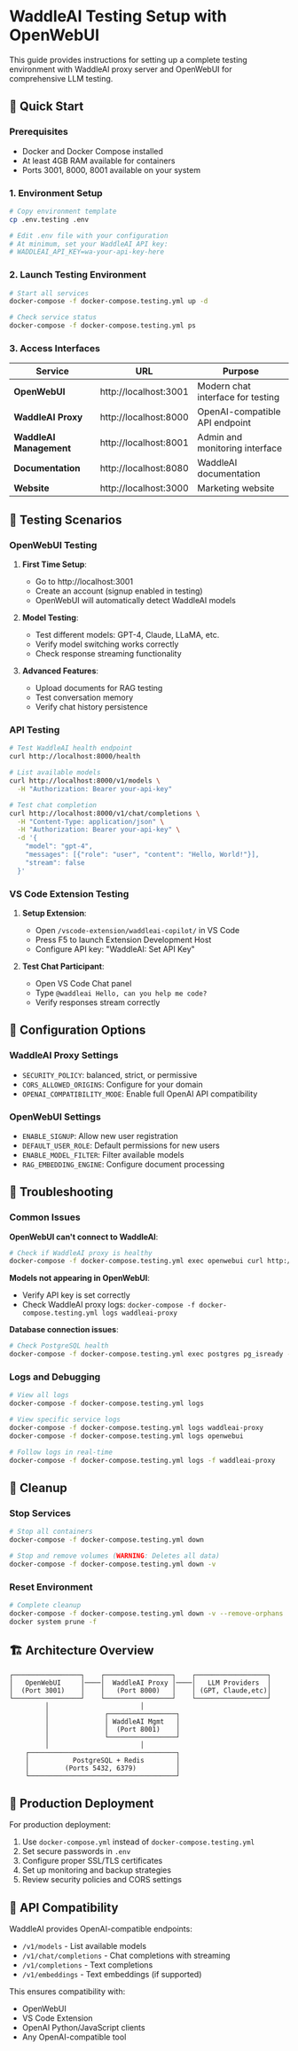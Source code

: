 # WaddleAI Testing Setup with OpenWebUI

This guide provides instructions for setting up a complete testing environment with WaddleAI proxy server and OpenWebUI for comprehensive LLM testing.

## 🚀 Quick Start

### Prerequisites
- Docker and Docker Compose installed
- At least 4GB RAM available for containers
- Ports 3001, 8000, 8001 available on your system

### 1. Environment Setup
```bash
# Copy environment template
cp .env.testing .env

# Edit .env file with your configuration
# At minimum, set your WaddleAI API key:
# WADDLEAI_API_KEY=wa-your-api-key-here
```

### 2. Launch Testing Environment
```bash
# Start all services
docker-compose -f docker-compose.testing.yml up -d

# Check service status
docker-compose -f docker-compose.testing.yml ps
```

### 3. Access Interfaces

| Service | URL | Purpose |
|---------|-----|---------|
| **OpenWebUI** | http://localhost:3001 | Modern chat interface for testing |
| **WaddleAI Proxy** | http://localhost:8000 | OpenAI-compatible API endpoint |
| **WaddleAI Management** | http://localhost:8001 | Admin and monitoring interface |
| **Documentation** | http://localhost:8080 | WaddleAI documentation |
| **Website** | http://localhost:3000 | Marketing website |

## 🧪 Testing Scenarios

### OpenWebUI Testing
1. **First Time Setup**:
   - Go to http://localhost:3001
   - Create an account (signup enabled in testing)
   - OpenWebUI will automatically detect WaddleAI models

2. **Model Testing**:
   - Test different models: GPT-4, Claude, LLaMA, etc.
   - Verify model switching works correctly
   - Check response streaming functionality

3. **Advanced Features**:
   - Upload documents for RAG testing
   - Test conversation memory
   - Verify chat history persistence

### API Testing
```bash
# Test WaddleAI health endpoint
curl http://localhost:8000/health

# List available models
curl http://localhost:8000/v1/models \
  -H "Authorization: Bearer your-api-key"

# Test chat completion
curl http://localhost:8000/v1/chat/completions \
  -H "Content-Type: application/json" \
  -H "Authorization: Bearer your-api-key" \
  -d '{
    "model": "gpt-4",
    "messages": [{"role": "user", "content": "Hello, World!"}],
    "stream": false
  }'
```

### VS Code Extension Testing
1. **Setup Extension**:
   - Open `/vscode-extension/waddleai-copilot/` in VS Code
   - Press F5 to launch Extension Development Host
   - Configure API key: "WaddleAI: Set API Key"

2. **Test Chat Participant**:
   - Open VS Code Chat panel
   - Type `@waddleai Hello, can you help me code?`
   - Verify responses stream correctly

## 🔧 Configuration Options

### WaddleAI Proxy Settings
- `SECURITY_POLICY`: balanced, strict, or permissive
- `CORS_ALLOWED_ORIGINS`: Configure for your domain
- `OPENAI_COMPATIBILITY_MODE`: Enable full OpenAI API compatibility

### OpenWebUI Settings
- `ENABLE_SIGNUP`: Allow new user registration
- `DEFAULT_USER_ROLE`: Default permissions for new users
- `ENABLE_MODEL_FILTER`: Filter available models
- `RAG_EMBEDDING_ENGINE`: Configure document processing

## 🐛 Troubleshooting

### Common Issues

**OpenWebUI can't connect to WaddleAI**:
```bash
# Check if WaddleAI proxy is healthy
docker-compose -f docker-compose.testing.yml exec openwebui curl http://waddleai-proxy:8000/health
```

**Models not appearing in OpenWebUI**:
- Verify API key is set correctly
- Check WaddleAI proxy logs: `docker-compose -f docker-compose.testing.yml logs waddleai-proxy`

**Database connection issues**:
```bash
# Check PostgreSQL health
docker-compose -f docker-compose.testing.yml exec postgres pg_isready -U waddleai
```

### Logs and Debugging
```bash
# View all logs
docker-compose -f docker-compose.testing.yml logs

# View specific service logs
docker-compose -f docker-compose.testing.yml logs waddleai-proxy
docker-compose -f docker-compose.testing.yml logs openwebui

# Follow logs in real-time
docker-compose -f docker-compose.testing.yml logs -f waddleai-proxy
```

## 🧹 Cleanup

### Stop Services
```bash
# Stop all containers
docker-compose -f docker-compose.testing.yml down

# Stop and remove volumes (WARNING: Deletes all data)
docker-compose -f docker-compose.testing.yml down -v
```

### Reset Environment
```bash
# Complete cleanup
docker-compose -f docker-compose.testing.yml down -v --remove-orphans
docker system prune -f
```

## 🏗️ Architecture Overview

```
┌─────────────────┐    ┌─────────────────┐    ┌──────────────────┐
│   OpenWebUI     │────│  WaddleAI Proxy │────│   LLM Providers  │
│  (Port 3001)    │    │   (Port 8000)   │    │ (GPT, Claude,etc)│
└─────────────────┘    └─────────────────┘    └──────────────────┘
         │                       │
         │              ┌─────────────────┐
         │              │ WaddleAI Mgmt   │
         │              │  (Port 8001)    │
         │              └─────────────────┘
         │                       │
    ┌─────────────────────────────────────┐
    │           PostgreSQL + Redis        │
    │         (Ports 5432, 6379)          │
    └─────────────────────────────────────┘
```

## 🚀 Production Deployment

For production deployment:
1. Use `docker-compose.yml` instead of `docker-compose.testing.yml`
2. Set secure passwords in `.env`
3. Configure proper SSL/TLS certificates
4. Set up monitoring and backup strategies
5. Review security policies and CORS settings

## 📝 API Compatibility

WaddleAI provides OpenAI-compatible endpoints:
- `/v1/models` - List available models
- `/v1/chat/completions` - Chat completions with streaming
- `/v1/completions` - Text completions
- `/v1/embeddings` - Text embeddings (if supported)

This ensures compatibility with:
- OpenWebUI
- VS Code Extension
- OpenAI Python/JavaScript clients
- Any OpenAI-compatible tool